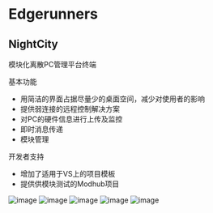 # Edgerunners

## NightCity
模块化离散PC管理平台终端  
  
基本功能  
- 用简洁的界面占据尽量少的桌面空间，减少对使用者的影响  
- 提供弱连接的远程控制解决方案  
- 对PC的硬件信息进行上传及监控  
- 即时消息传递  
- 模块管理  

开发者支持  
- 增加了适用于VS上的项目模板  
- 提供供模块测试的Modhub项目  

![image](https://github.com/LinMeng1/Edgerunners/assets/64949096/e653270b-5856-4bce-819f-e2abb051bd58)
![image](https://github.com/LinMeng1/Edgerunners/assets/64949096/1e2c8a91-1405-43ec-9735-3cbbc2989543)
![image](https://github.com/LinMeng1/Edgerunners/assets/64949096/09cde02e-decc-4526-a3a9-4622fd2a7b2a)
![image](https://github.com/LinMeng1/Edgerunners/assets/64949096/b0826f41-c364-46fd-b760-ef69a6449789)
![image](https://github.com/LinMeng1/Edgerunners/assets/64949096/538f939f-7e6b-4c59-9ed3-b5e7cb8b6dfc)








